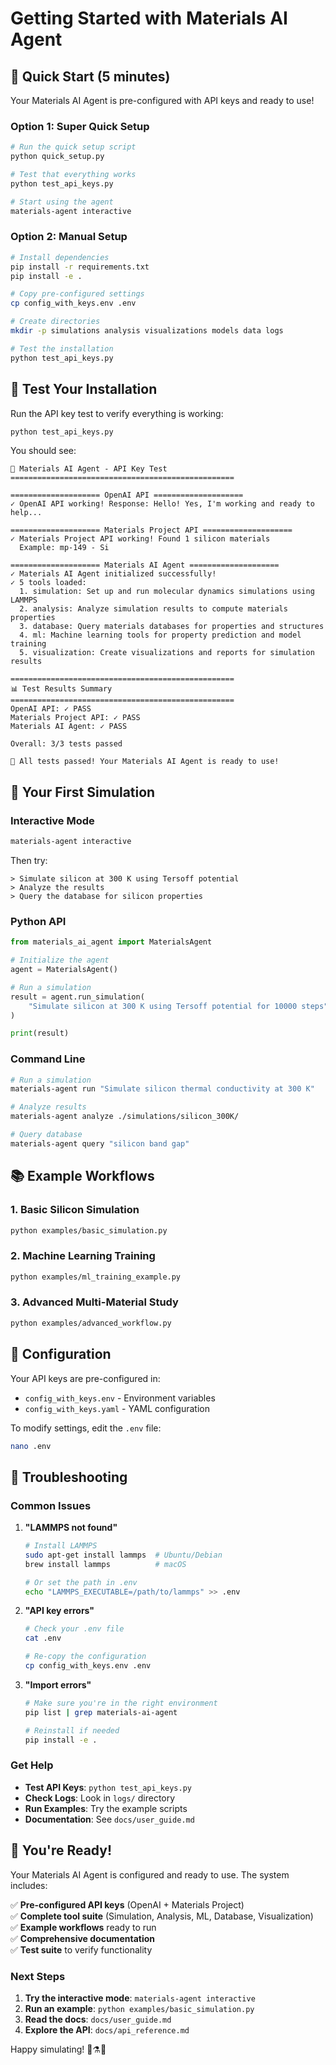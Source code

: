 # Getting Started with Materials AI Agent

## 🚀 Quick Start (5 minutes)

Your Materials AI Agent is pre-configured with API keys and ready to use!

### Option 1: Super Quick Setup
```bash
# Run the quick setup script
python quick_setup.py

# Test that everything works
python test_api_keys.py

# Start using the agent
materials-agent interactive
```

### Option 2: Manual Setup
```bash
# Install dependencies
pip install -r requirements.txt
pip install -e .

# Copy pre-configured settings
cp config_with_keys.env .env

# Create directories
mkdir -p simulations analysis visualizations models data logs

# Test the installation
python test_api_keys.py
```

## 🧪 Test Your Installation

Run the API key test to verify everything is working:

```bash
python test_api_keys.py
```

You should see:
```
🔑 Materials AI Agent - API Key Test
==================================================

==================== OpenAI API ====================
✓ OpenAI API working! Response: Hello! Yes, I'm working and ready to help...

==================== Materials Project API ====================
✓ Materials Project API working! Found 1 silicon materials
  Example: mp-149 - Si

==================== Materials AI Agent ====================
✓ Materials AI Agent initialized successfully!
✓ 5 tools loaded:
  1. simulation: Set up and run molecular dynamics simulations using LAMMPS
  2. analysis: Analyze simulation results to compute materials properties
  3. database: Query materials databases for properties and structures
  4. ml: Machine learning tools for property prediction and model training
  5. visualization: Create visualizations and reports for simulation results

==================================================
📊 Test Results Summary
==================================================
OpenAI API: ✓ PASS
Materials Project API: ✓ PASS
Materials AI Agent: ✓ PASS

Overall: 3/3 tests passed

🎉 All tests passed! Your Materials AI Agent is ready to use!
```

## 🎯 Your First Simulation

### Interactive Mode
```bash
materials-agent interactive
```

Then try:
```
> Simulate silicon at 300 K using Tersoff potential
> Analyze the results
> Query the database for silicon properties
```

### Python API
```python
from materials_ai_agent import MaterialsAgent

# Initialize the agent
agent = MaterialsAgent()

# Run a simulation
result = agent.run_simulation(
    "Simulate silicon at 300 K using Tersoff potential for 10000 steps"
)

print(result)
```

### Command Line
```bash
# Run a simulation
materials-agent run "Simulate silicon thermal conductivity at 300 K"

# Analyze results
materials-agent analyze ./simulations/silicon_300K/

# Query database
materials-agent query "silicon band gap"
```

## 📚 Example Workflows

### 1. Basic Silicon Simulation
```bash
python examples/basic_simulation.py
```

### 2. Machine Learning Training
```bash
python examples/ml_training_example.py
```

### 3. Advanced Multi-Material Study
```bash
python examples/advanced_workflow.py
```

## 🔧 Configuration

Your API keys are pre-configured in:
- `config_with_keys.env` - Environment variables
- `config_with_keys.yaml` - YAML configuration

To modify settings, edit the `.env` file:
```bash
nano .env
```

## 🐛 Troubleshooting

### Common Issues

1. **"LAMMPS not found"**
   ```bash
   # Install LAMMPS
   sudo apt-get install lammps  # Ubuntu/Debian
   brew install lammps          # macOS
   
   # Or set the path in .env
   echo "LAMMPS_EXECUTABLE=/path/to/lammps" >> .env
   ```

2. **"API key errors"**
   ```bash
   # Check your .env file
   cat .env
   
   # Re-copy the configuration
   cp config_with_keys.env .env
   ```

3. **"Import errors"**
   ```bash
   # Make sure you're in the right environment
   pip list | grep materials-ai-agent
   
   # Reinstall if needed
   pip install -e .
   ```

### Get Help

- **Test API Keys**: `python test_api_keys.py`
- **Check Logs**: Look in `logs/` directory
- **Run Examples**: Try the example scripts
- **Documentation**: See `docs/user_guide.md`

## 🎉 You're Ready!

Your Materials AI Agent is configured and ready to use. The system includes:

✅ **Pre-configured API keys** (OpenAI + Materials Project)  
✅ **Complete tool suite** (Simulation, Analysis, ML, Database, Visualization)  
✅ **Example workflows** ready to run  
✅ **Comprehensive documentation**  
✅ **Test suite** to verify functionality  

### Next Steps

1. **Try the interactive mode**: `materials-agent interactive`
2. **Run an example**: `python examples/basic_simulation.py`
3. **Read the docs**: `docs/user_guide.md`
4. **Explore the API**: `docs/api_reference.md`

Happy simulating! 🧬⚗️🔬

